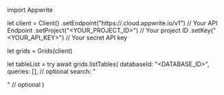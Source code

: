 import Appwrite

let client = Client()
    .setEndpoint("https://<REGION>.cloud.appwrite.io/v1") // Your API Endpoint
    .setProject("<YOUR_PROJECT_ID>") // Your project ID
    .setKey("<YOUR_API_KEY>") // Your secret API key

let grids = Grids(client)

let tableList = try await grids.listTables(
    databaseId: "<DATABASE_ID>",
    queries: [], // optional
    search: "<SEARCH>" // optional
)

